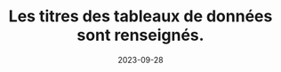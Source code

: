 ---
N: '237'
Rubrique: Structure et code
title: Les titres des tableaux de données sont renseignés. 
detail: Les titres des tableaux de données sont renseignés. 
abstract: 
categories: [" Structure et code"]
agrege: O4237-E076
opquast: '4 237'
indiceebook: '76'
description: "Règle n° 076"
before: "075"
weight: "076"
after: "077"
actif: '1'
layout: rules
date: 2023-09-28
tags: ["", ""]
objectif: ["", ""]
Meo: [""]
Controle: [""
]
Source: ["Opquast"]
Referentiel: [""]
Steps: ["", ""]
---